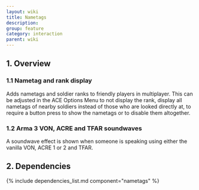 ```yaml
---
layout: wiki
title: Nametags
description:
group: feature
category: interaction
parent: wiki
---
```


## 1. Overview

### 1.1 Nametag and rank display
Adds nametags and soldier ranks to friendly players in multiplayer. This can be adjusted in the ACE Options Menu to not display the rank, display all nametags of nearby soldiers instead of those who are looked directly at, to require a button press to show the nametags or to disable them altogether.

### 1.2 Arma 3 VON, ACRE and TFAR soundwaves
A soundwave effect is shown when someone is speaking using either the vanilla VON, ACRE 1 or 2 and TFAR.

## 2. Dependencies

{% include dependencies_list.md component="nametags" %}
